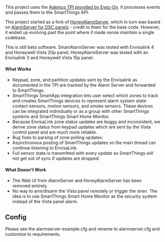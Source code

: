 This project uses the [Ademco TPI provided by Eyez-On](http://forum.eyez-on.com/FORUM/viewtopic.php?f=6&t=301).  It processes events and passes them to the SmartThings API.

This project started as a fork of [HoneyAlarmServer](https://github.com/MattTW/HoneyAlarmServer), which in turn was based on [AlarmServer for DSC panels](https://github.com/juggie/AlarmServer) - credit to them for the base code.   However, it ended up evolving past the point where it made sense maintain a single codebase.

This is still beta software.  SmartAlarmServer was tested with Envisalink 4 and Honeywell Vista 20p panel; HoneyAlarmServer was tested with an Envisalink 3 and Honeywell Vista 15p panel.

#### What Works ####

 + Keypad, zone, and partition updates sent by the Envisalink as documented in the TPI are tracked by the Alarm Server and forwarded to SmartThings.
 + SmartThings SmartApp integration lets user select which zones to track and creates SmartThings devices to represent alarm system state: contact sensors, motion sensors, and smoke sensors.  These devices can be integrated individually or as a group with other SmartThings systems and SmartThings Smart Home Monitor.
 + Because EnvisaLink zone status updates are buggy and inconsistent, we derive zone status from keypad updates which are sent by the Vista control panel and are much more reliable.
 + Bug fixes to parsing of zone polling updates.
 + Asynchronous posting of SmartThings updates so the main thread can continue listening to EnvisaLink.
 + Full sensor state is transmitted with every update so SmartThings will not get out of sync if updates are dropped.

#### What Doesn't Work ####

+ The Web UI from AlarmServer and HoneyAlarmServer has been removed entirely.
+ No way to arm/disarm the Vista panel remotely or trigger the siren.  The idea is to use SmartThings Smart Home Monitor as the security system instead of the Vista panel alarm.

Config
-------
Please see the alarmserver-example.cfg and rename to alarmserver.cfg and
customize to requirements.

